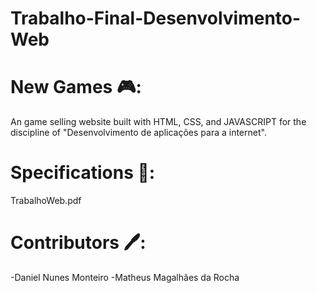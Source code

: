 # Trabalho-Final-Desenvolvimento-Web

<h1>New Games 🎮:</h1>
An game selling website built with HTML, CSS, and JAVASCRIPT for the discipline of "Desenvolvimento de aplicações para a internet".

<h1>Specifications 📜:</h1>
TrabalhoWeb.pdf

<h1>Contributors 🖊️:</h1>
-Daniel Nunes Monteiro
-Matheus Magalhães da Rocha

